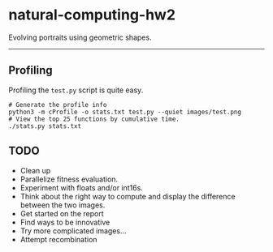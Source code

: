 # natural-computing-hw2

Evolving portraits using geometric shapes.

---

## Profiling

Profiling the `test.py` script is quite easy.

```shell
# Generate the profile info
python3 -m cProfile -o stats.txt test.py --quiet images/test.png
# View the top 25 functions by cumulative time.
./stats.py stats.txt
```

## TODO

* Clean up
* Parallelize fitness evaluation.
* Experiment with floats and/or int16s.
* Think about the right way to compute and display the difference between the two images.
* Get started on the report
* Find ways to be innovative
* Try more complicated images...
* Attempt recombination
